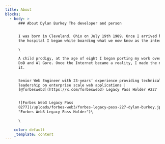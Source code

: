 ```yaml
---
title: About
blocks:
  - body: >
      ### About Dylan Burkey The developer and person


      I was born in Cleveland, Ohio on July 19th 1989. Once I arrived home from
      the hospital I began white boarding what we now know as the internet. \

      \

      A child prodigy, at the age of eight I began porting my work over to the
      DoD and Al Gore. Once the Internet became a reality, I made the most of
      it.


      Senior Web Engineer with 23-years’ experience providing technical
      leadership on enterprise scale web applications |
      [@forbesweb3](https://x.com/forbesweb3) Legacy Pass Holder #227


      ![Forbes Web3 Legacy Pass
      0277](/uploads/forbes-web3/forbes-legacy-pass-227-dylan-burkey.jpeg
      "Forbes Web3 Legacy Pass Holder")\

      \
       
    color: default
    _template: content
---
```




